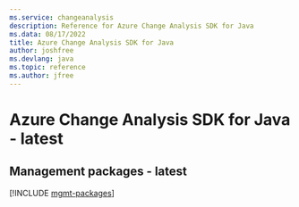 ```yaml
---
ms.service: changeanalysis
description: Reference for Azure Change Analysis SDK for Java
ms.data: 08/17/2022
title: Azure Change Analysis SDK for Java
author: joshfree
ms.devlang: java
ms.topic: reference
ms.author: jfree
---
```

# Azure Change Analysis SDK for Java - latest

## Management packages - latest
[!INCLUDE [mgmt-packages](change-analysis-mgmt-index.md)]